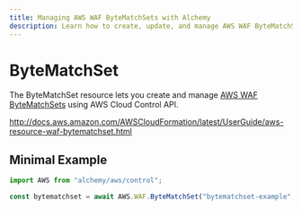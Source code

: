 ```yaml
---
title: Managing AWS WAF ByteMatchSets with Alchemy
description: Learn how to create, update, and manage AWS WAF ByteMatchSets using Alchemy Cloud Control.
---
```


# ByteMatchSet

The ByteMatchSet resource lets you create and manage [AWS WAF ByteMatchSets](https://docs.aws.amazon.com/waf/latest/userguide/) using AWS Cloud Control API.

http://docs.aws.amazon.com/AWSCloudFormation/latest/UserGuide/aws-resource-waf-bytematchset.html

## Minimal Example

```ts
import AWS from "alchemy/aws/control";

const bytematchset = await AWS.WAF.ByteMatchSet("bytematchset-example", { Name: "bytematchset-" });
```

